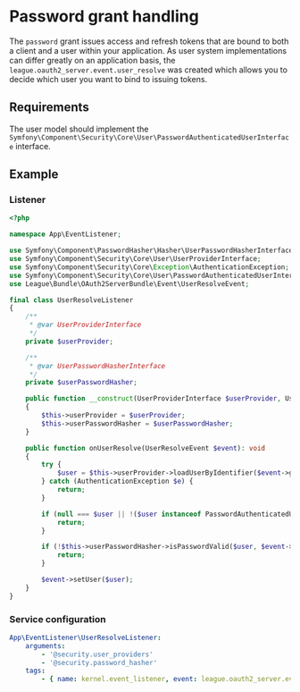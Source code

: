 # Password grant handling

The `password` grant issues access and refresh tokens that are bound to both a client and a user within your application. As user system implementations can differ greatly on an application basis, the `league.oauth2_server.event.user_resolve` was created which allows you to decide which user you want to bind to issuing tokens.

## Requirements

The user model should implement the `Symfony\Component\Security\Core\User\PasswordAuthenticatedUserInterface` interface.

## Example

### Listener

```php
<?php

namespace App\EventListener;

use Symfony\Component\PasswordHasher\Hasher\UserPasswordHasherInterface;
use Symfony\Component\Security\Core\User\UserProviderInterface;
use Symfony\Component\Security\Core\Exception\AuthenticationException;
use Symfony\Component\Security\Core\User\PasswordAuthenticatedUserInterface;
use League\Bundle\OAuth2ServerBundle\Event\UserResolveEvent;

final class UserResolveListener
{
    /**
     * @var UserProviderInterface
     */
    private $userProvider;

    /**
     * @var UserPasswordHasherInterface
     */
    private $userPasswordHasher;

    public function __construct(UserProviderInterface $userProvider, UserPasswordHasherInterface $userPasswordHasher)
    {
        $this->userProvider = $userProvider;
        $this->userPasswordHasher = $userPasswordHasher;
    }

    public function onUserResolve(UserResolveEvent $event): void
    {
        try {
            $user = $this->userProvider->loadUserByIdentifier($event->getUsername());
        } catch (AuthenticationException $e) {
            return;
        }

        if (null === $user || !($user instanceof PasswordAuthenticatedUserInterface)) {
            return;
        }

        if (!$this->userPasswordHasher->isPasswordValid($user, $event->getPassword())) {
            return;
        }

        $event->setUser($user);
    }
}
```

### Service configuration

```yaml
App\EventListener\UserResolveListener:
    arguments:
        - '@security.user_providers'
        - '@security.password_hasher'
    tags:
        - { name: kernel.event_listener, event: league.oauth2_server.event.user_resolve, method: onUserResolve }
```
